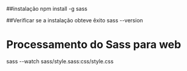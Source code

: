 ##instalação
   npm install -g sass


##Verificar se a instalação obteve êxito
   sass --version

# Processamento do Sass para web
   sass --watch sass/style.sass:css/style.css
